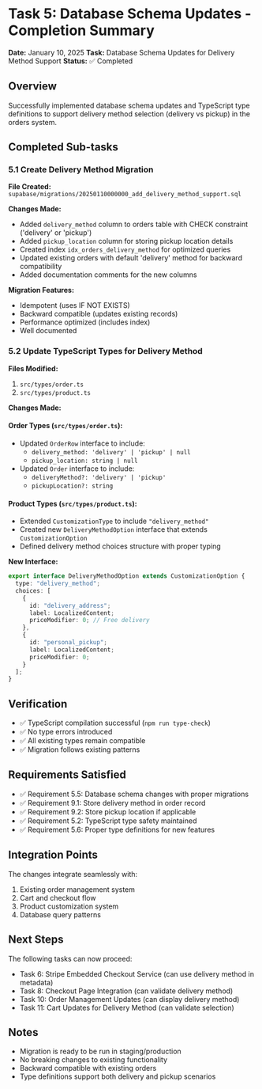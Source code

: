 # Task 5: Database Schema Updates - Completion Summary

**Date:** January 10, 2025
**Task:** Database Schema Updates for Delivery Method Support
**Status:** ✅ Completed

## Overview
Successfully implemented database schema updates and TypeScript type definitions to support delivery method selection (delivery vs pickup) in the orders system.

## Completed Sub-tasks

### 5.1 Create Delivery Method Migration
**File Created:** `supabase/migrations/20250110000000_add_delivery_method_support.sql`

**Changes Made:**
- Added `delivery_method` column to orders table with CHECK constraint ('delivery' or 'pickup')
- Added `pickup_location` column for storing pickup location details
- Created index `idx_orders_delivery_method` for optimized queries
- Updated existing orders with default 'delivery' method for backward compatibility
- Added documentation comments for the new columns

**Migration Features:**
- Idempotent (uses IF NOT EXISTS)
- Backward compatible (updates existing records)
- Performance optimized (includes index)
- Well documented

### 5.2 Update TypeScript Types for Delivery Method
**Files Modified:**
1. `src/types/order.ts`
2. `src/types/product.ts`

**Changes Made:**

#### Order Types (`src/types/order.ts`):
- Updated `OrderRow` interface to include:
  - `delivery_method: 'delivery' | 'pickup' | null`
  - `pickup_location: string | null`
- Updated `Order` interface to include:
  - `deliveryMethod?: 'delivery' | 'pickup'`
  - `pickupLocation?: string`

#### Product Types (`src/types/product.ts`):
- Extended `CustomizationType` to include `"delivery_method"`
- Created new `DeliveryMethodOption` interface that extends `CustomizationOption`
- Defined delivery method choices structure with proper typing

**New Interface:**
```typescript
export interface DeliveryMethodOption extends CustomizationOption {
  type: "delivery_method";
  choices: [
    {
      id: "delivery_address";
      label: LocalizedContent;
      priceModifier: 0; // Free delivery
    },
    {
      id: "personal_pickup";
      label: LocalizedContent;
      priceModifier: 0;
    }
  ];
}
```

## Verification
- ✅ TypeScript compilation successful (`npm run type-check`)
- ✅ No type errors introduced
- ✅ All existing types remain compatible
- ✅ Migration follows existing patterns

## Requirements Satisfied
- ✅ Requirement 5.5: Database schema changes with proper migrations
- ✅ Requirement 9.1: Store delivery method in order record
- ✅ Requirement 9.2: Store pickup location if applicable
- ✅ Requirement 5.2: TypeScript type safety maintained
- ✅ Requirement 5.6: Proper type definitions for new features

## Integration Points
The changes integrate seamlessly with:
1. Existing order management system
2. Cart and checkout flow
3. Product customization system
4. Database query patterns

## Next Steps
The following tasks can now proceed:
- Task 6: Stripe Embedded Checkout Service (can use delivery method in metadata)
- Task 8: Checkout Page Integration (can validate delivery method)
- Task 10: Order Management Updates (can display delivery method)
- Task 11: Cart Updates for Delivery Method (can validate selection)

## Notes
- Migration is ready to be run in staging/production
- No breaking changes to existing functionality
- Backward compatible with existing orders
- Type definitions support both delivery and pickup scenarios
